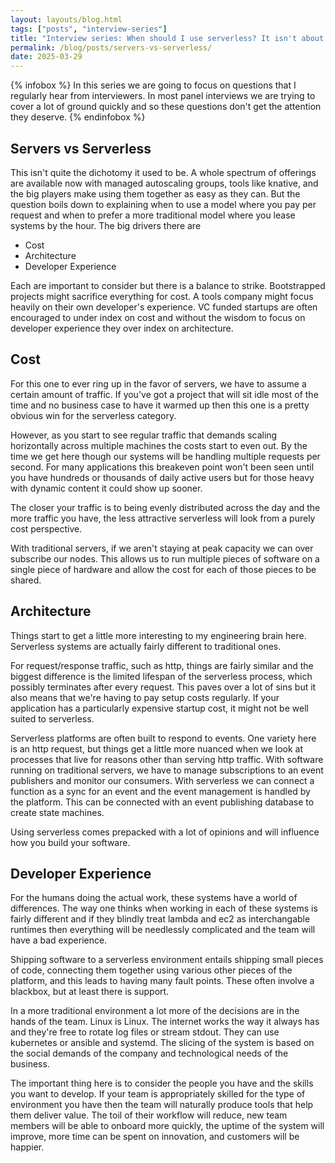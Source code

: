 ```yaml
---
layout: layouts/blog.html
tags: ["posts", "interview-series"]
title: "Interview series: When should I use serverless? It isn't about cost."
permalink: /blog/posts/servers-vs-serverless/
date: 2025-03-29
---
```


{% infobox %}
In this series we are going to focus on questions that I regularly hear from interviewers. In most panel interviews we are trying to cover a lot of ground quickly and so these questions don't get the attention they deserve.
{% endinfobox %}

## Servers vs Serverless

This isn't quite the dichotomy it used to be. A whole spectrum of offerings are available now with managed autoscaling groups, tools like knative, and the big players make using them together as easy as they can. But the question boils down to explaining when to use a model where you pay per request and when to prefer a more traditional model where you lease systems by the hour. The big drivers there are

* Cost
* Architecture
* Developer Experience

Each are important to consider but there is a balance to strike. Bootstrapped projects might sacrifice everything for cost. A tools company might focus heavily on their own developer's experience. VC funded startups are often encouraged to under index on cost and without the wisdom to focus on developer experience they over index on architecture.

## Cost

For this one to ever ring up in the favor of servers, we have to assume a certain amount of traffic. If you've got a project that will sit idle most of the time and no business case to have it warmed up then this one is a pretty obvious win for the serverless category.

However, as you start to see regular traffic that demands scaling horizontally across multiple machines the costs start to even out. By the time we get here though our systems will be handling multiple requests per second. For many applications this breakeven point won't been seen until you have hundreds or thousands of daily active users but for those heavy with dynamic content it could show up sooner.

The closer your traffic is to being evenly distributed across the day and the more traffic you have, the less attractive serverless will look from a purely cost perspective.

With traditional servers, if we aren't staying at peak capacity we can over subscribe our nodes. This allows us to run multiple pieces of software on a single piece of hardware and allow the cost for each of those pieces to be shared.

## Architecture

Things start to get a little more interesting to my engineering brain here. Serverless systems are actually fairly different to traditional ones.

For request/response traffic, such as http, things are fairly similar and the biggest difference is the limited lifespan of the serverless process, which possibly terminates after every request. This paves over a lot of sins but it also means that we're having to pay setup costs regularly. If your application has a particularly expensive startup cost, it might not be well suited to serverless.

Serverless platforms are often built to respond to events. One variety here is an http request, but things get a little more nuanced when we look at processes that live for reasons other than serving http traffic. With software running on traditional servers, we have to manage subscriptions to an event publishers and monitor our consumers. With serverless we can connect a function as a sync for an event and the event management is handled by the platform. This can be connected with an event publishing database to create state machines.

Using serverless comes prepacked with a lot of opinions and will influence how you build your software.

## Developer Experience

For the humans doing the actual work, these systems have a world of differences. The way one thinks when working in each of these systems is fairly different and if they blindly treat lambda and ec2 as interchangable runtimes then everything will be needlessly complicated and the team will have a bad experience.

Shipping software to a serverless environment entails shipping small pieces of code, connecting them together using various other pieces of the platform, and this leads to having many fault points. These often involve a blackbox, but at least there is support.

In a more traditional environment a lot more of the decisions are in the hands of the team. Linux is Linux. The internet works the way it always has and they're free to rotate log files or stream stdout. They can use kubernetes or ansible and systemd. The slicing of the system is based on the social demands of the company and technological needs of the business. 

The important thing here is to consider the people you have and the skills you want to develop. If your team is appropriately skilled for the type of environment you have then the team will naturally produce tools that help them deliver value. The toil of their workflow will reduce, new team members will be able to onboard more quickly, the uptime of the system will improve, more time can be spent on innovation, and customers will be happier.
